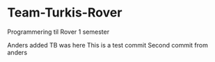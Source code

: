 # Team-Turkis-Rover
Programmering til Rover 1 semester

Anders added
TB was here
This is a test commit
Second commit from anders
